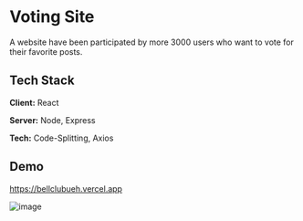 
# Voting Site

A website have been participated by more 3000 users who want to vote for their favorite posts.

## Tech Stack

**Client:** React

**Server:** Node, Express

**Tech:** Code-Splitting, Axios


## Demo

https://bellclubueh.vercel.app

![image](https://user-images.githubusercontent.com/39693803/169249028-8412f567-283a-45c7-92cd-c58dfd6b6729.png)
